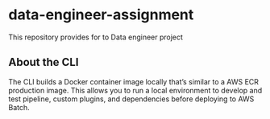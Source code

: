 # data-engineer-assignment

This repository provides for to Data engineer project
## About the CLI

The CLI builds a Docker container image 
locally that’s similar to a AWS ECR production image. 
This allows you to run a local environment 
to develop and test pipeline, custom plugins, and dependencies 
before deploying to AWS Batch.